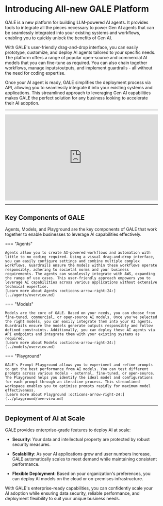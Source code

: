 # Introducing All-new GALE Platform

GALE is a new platform for building LLM-powered AI agents. It provides tools to integrate all the pieces necessary to power Gen AI agents that can be seamlessly integrated into your existing systems and workflows, enabling you to quickly unlock the benefits of Gen AI.

With GALE's user-friendly drag-and-drop interface, you can easily prototype, customize, and deploy AI agents tailored to your specific needs. The platform offers a range of popular open-source and commercial AI models that you can fine-tune as required. You can also chain together workflows, manage inputs/outputs, and implement guardrails - all without the need for coding expertise.

Once your AI agent is ready, GALE simplifies the deployment process via API, allowing you to seamlessly integrate it into your existing systems and applications. This streamlined approach to leveraging Gen AI capabilities makes GALE the perfect solution for any business looking to accelerate their AI adoption.

<hr>

<div style="padding:56.25% 0 0 0;position:relative;"><iframe src="https://player.vimeo.com/video/960261668?h=26050864c2" style="position:absolute;top:0;left:0;width:100%;height:100%;" frameborder="0" allow="autoplay; fullscreen; picture-in-picture" allowfullscreen></iframe></div><script src="https://player.vimeo.com/api/player.js"></script>

<hr>


## Key Components of GALE

Agents, Models, and Playground are the key components of GALE that work together to enable businesses to leverage AI capabilities effectively.

=== "Agents"

    Agents allow you to create AI-powered workflows and automation with little to no coding required. Using a visual drag-and-drop interface, you can easily configure settings and combine multiple complex workflows. Guardrails ensure the models within these workflows operate responsibly, adhering to societal norms and your business requirements. The agents can seamlessly integrate with AWS, expanding the range of use cases. This user-friendly approach empowers you to leverage AI capabilities across various applications without extensive technical expertise.  
    [Learn more about Agents :octicons-arrow-right-24:](../agents/overview.md)

=== "Models"

    Models are the core of GALE. Based on your needs, you can choose from fine-tuned, commercial, or open-source AI models. Once you've selected the right models, you can easily integrate them into your AI agents. Guardrails ensure the models generate outputs responsibly and follow defined constraints. Additionally, you can deploy these AI agents via API endpoints and integrate them with your existing systems as required.
    [Learn more about Models :octicons-arrow-right-24:](../models/overview.md)

=== "Playground"

    GALE's Prompt Playground allows you to experiment and refine prompts to get the best performance from AI models. You can test different prompts across various models - external, fine-tuned, or open-source. The Playground helps you identify the ideal model and configurations for each prompt through an iterative process. This streamlined workspace enables you to optimize prompts rapidly for maximum model effectiveness.
    [Learn more about Playground :octicons-arrow-right-24:](../playground/overview.md)

<hr>

## Deployment of AI at Scale

GALE provides enterprise-grade features to deploy AI at scale:

* **Security**: Your data and intellectual property are protected by robust security measures.

* **Scalability**: As your AI applications grow and user numbers increase, GALE automatically scales to meet demand while maintaining consistent performance.

* **Flexible Deployment**: Based on your organization's preferences, you can deploy AI models on the cloud or on-premises infrastructure.

With GALE's enterprise-ready capabilities, you can confidently scale your AI adoption while ensuring data security, reliable performance, and deployment flexibility to suit your unique business needs.
